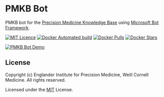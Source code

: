 # PMKB Bot

PMKB bot for the [Precision Medicine Knowledge Base](https://pmkb.org) using [Microsoft Bot Framework](https://dev.botframework.com/).

[![MIT Licence](https://badges.frapsoft.com/os/mit/mit.svg?v=103)](https://opensource.org/licenses/mit-license.php) [![Docker Automated build](https://img.shields.io/docker/automated/jrottenberg/ffmpeg.svg)](https://hub.docker.com/r/eipm/pmkb-bot/) [![Docker Pulls](https://img.shields.io/docker/pulls/eipm/pmkb-bot.svg)](https://hub.docker.com/r/eipm/pmkb-bot/) [![Docker Stars](https://img.shields.io/docker/stars/eipm/pmkb-bot.svg)](https://hub.docker.com/r/eipm/pmkb-bot/)

[![PMKB Bot Demo](https://media.giphy.com/media/LOovXGr44hvnzX9V9O/giphy.gif)](https://pmkb.org/)

## License

Copyright (c) Englander Institute for Precision Medicine, Weill Cornell Medicine. All rights reserved.

Licensed under the [MIT](LICENSE) License.
